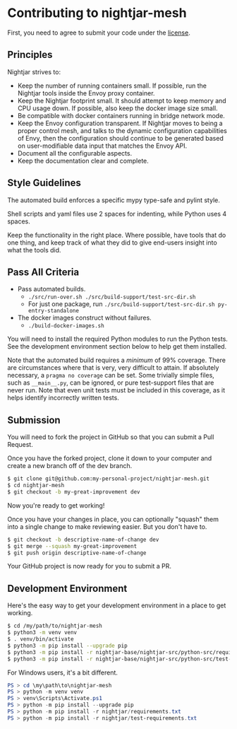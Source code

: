 # Contributing to nightjar-mesh

First, you need to agree to submit your code under the [license](LICENSE).

## Principles

Nightjar strives to:

* Keep the number of running containers small.  If possible, run the Nightjar tools inside the Envoy proxy container.
* Keep the Nightjar footprint small.  It should attempt to keep memory and CPU usage down.  If possible, also keep the docker image size small.
* Be compatible with docker containers running in bridge network mode.
* Keep the Envoy configuration transparent.  If Nightjar moves to being a proper control mesh, and talks to the dynamic configuration capabilities of Envy, then the configuration should continue to be generated based on user-modifiable data input that matches the Envoy API.
* Document all the configurable aspects.
* Keep the documentation clear and complete.


## Style Guidelines

The automated build enforces a specific mypy type-safe and pylint style. 

Shell scripts and yaml files use 2 spaces for indenting, while Python uses 4 spaces.

Keep the functionality in the right place.  Where possible, have tools that do one thing, and keep track of what they did to give end-users insight into what the tools did.


## Pass All Criteria

* Pass automated builds.
    * `./src/run-over.sh ./src/build-support/test-src-dir.sh`
    * For just one package, run `./src/build-support/test-src-dir.sh py-entry-standalone`
* The docker images construct without failures.
    * `./build-docker-images.sh`

You will need to install the required Python modules to run the Python tests.  See the development environment section below to help get them installed.

Note that the automated build requires a *minimum* of 99% coverage.  There are circumstances where that is very, very difficult to attain.  If absolutely necessary, a `pragma no coverage` can be set.  Some trivially simple files, such as `__main__.py`, can be ignored, or pure test-support files that are never run.  Note that even unit tests must be included in this coverage, as it helps identify incorrectly written tests.


## Submission

You will need to fork the project in GitHub so that you can submit a Pull Request.

Once you have the forked project, clone it down to your computer and create a new branch off of the dev branch.

```bash
$ git clone git@github.com:my-personal-project/nightjar-mesh.git
$ cd nightjar-mesh
$ git checkout -b my-great-improvement dev
```

Now you're ready to get working!

Once you have your changes in place, you can optionally "squash" them into a single change to make reviewing easier.  But you don't have to.

```bash
$ git checkout -b descriptive-name-of-change dev
$ git merge --squash my-great-improvement
$ git push origin descriptive-name-of-change
```

Your GitHub project is now ready for you to submit a PR.


## Development Environment

Here's the easy way to get your development environment in a place to get working.

```bash
$ cd /my/path/to/nightjar-mesh
$ python3 -m venv venv
$ . venv/bin/activate
$ python3 -m pip install --upgrade pip
$ python3 -m pip install -r nightjar-base/nightjar-src/python-src/requirements.txt
$ python3 -m pip install -r nightjar-base/nightjar-src/python-src/test-requirements.txt
```

For Windows users, it's a bit different.

```powershell
PS > cd \my\path\to\nightjar-mesh
PS > python -m venv venv
PS > venv\Scripts\Activate.ps1
PS > python -m pip install --upgrade pip
PS > python -m pip install -r nightjar/requirements.txt
PS > python -m pip install -r nightjar/test-requirements.txt
```

